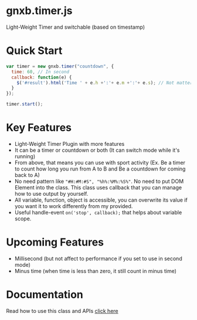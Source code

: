 # gnxb.timer.js
Light-Weight Timer and switchable (based on timestamp)

# Quick Start
```javascript
var timer = new gnxb.timer("countdown", {
  time: 60, // In second
  callback: function(e) {
    $('#result').html('Time ' + e.h +':'+ e.m +':'+ e.s); // Not matter what framework you use
  }
});

timer.start();
```

# Key Features
- Light-Weight Timer Plugin with more features
- It can be a timer or countdown or both (It can switch mode while it's running)
- From above, that means you can use with sport activity (Ex. Be a timer to count how long you run from A to B and Be a countdown for coming back to A)
- No need pattern like `"#H:#M:#S", "%h%:%M%:%S%"`. No need to put DOM Element into the class. This class uses callback that you can manage how to use output by yourself.
- All variable, function, object is accessible, you can overwrite its value if you want it to work differently from my provided.
- Useful handle-event `on('stop', callback);` that helps about variable scope.

# Upcoming Features
- Millisecond (but not affect to performance if you set to use in second mode)
- Minus time (when time is less than zero, it still count in minus time)

# Documentation
Read how to use this class and APIs [click here](./DOCUMENT.md)
